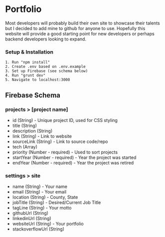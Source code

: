 # Portfolio

Most developers will probably build their own site to showcase their talents but I decided to add mine to github for anyone to use. Hopefully this website will provide a good starting point for new developers or perhaps backend developers looking to expand.

### Setup & Installation

```
1. Run "npm install"
2. Create .env based on .env.example
3. Set up Firebase (see schema below)
4. Run "grunt dev"
5. Navigate to localhost:3000
```

## Firebase Schema

### projects > [project name]

- id (String) - Unique project ID, used for CSS styling
- title (String)
- description (String)
- link (String) - Link to website
- sourceLink (String) - Link to source code/repo
- tech (Array)
- priority (Number - required) - Used to sort projects
- startYear (Number - required) - Year the project was started
- endYear (Number - required) - Year the project was retired

### settings > site

- name (String) - Your name
- email (String) - Your email
- location (String) - County, State
- jobTitle (String) - Desired/Current Job Title
- tagLine (String) - Your motto
- githubUrl (String)
- linkedinUrl (String)
- websiteUrl (String) - Your portfolio
- stackoverflowUrl (String)
